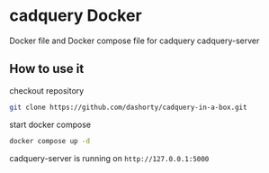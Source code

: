# cadquery Docker
Docker file and Docker compose file for cadquery cadquery-server

## How to use it

checkout repository
```bash
git clone https://github.com/dashorty/cadquery-in-a-box.git
```

start docker compose

```bash
docker compose up -d
```

cadquery-server is running on `http://127.0.0.1:5000`